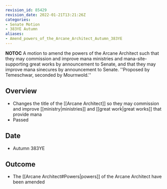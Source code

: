 ```yaml
---
revision_id: 85429
revision_date: 2022-01-21T13:21:26Z
categories:
- Senate Motion
- 383YE Autumn
aliases:
- Amend_powers_of_the_Arcane_Architect_Autumn_383YE
---
```



__NOTOC__
A motion to amend the powers of the Arcane Architect such that they may commission and improve mana ministries and mana-site-supporting great works by announcement to Senate, and that they may improve mana sinecures by announcement to Senate. 
''Proposed by Temeschwar, seconded by Mournwold.''
## Overview
* Changes the title of the [[Arcane Architect]] so they may commission and improve [[ministry|ministries]] and [[great work|great works]] that provide mana
* Passed
## Date
* Autumn 383YE
## Outcome
* The [[Arcane Architect#Powers|powers]] of the Arcane Architect have been amended